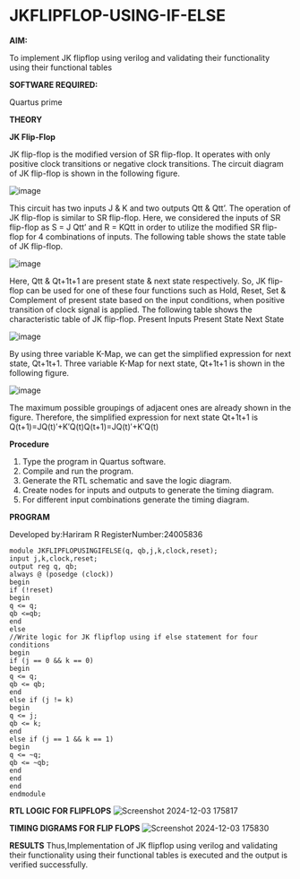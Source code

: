 # JKFLIPFLOP-USING-IF-ELSE

**AIM:** 

To implement  JK flipflop using verilog and validating their functionality using their functional tables

**SOFTWARE REQUIRED:**

Quartus prime

**THEORY**

**JK Flip-Flop**

JK flip-flop is the modified version of SR flip-flop. It operates with only positive clock transitions or negative clock transitions. The circuit diagram of JK flip-flop is shown in the following figure.

![image](https://github.com/naavaneetha/JKFLIPFLOP-USING-IF-ELSE/assets/154305477/a649c30b-232b-4558-b188-fd6c09845180)


This circuit has two inputs J & K and two outputs Qtt & Qtt’. The operation of JK flip-flop is similar to SR flip-flop. Here, we considered the inputs of SR flip-flop as S = J Qtt’ and R = KQtt in order to utilize the modified SR flip-flop for 4 combinations of inputs. The following table shows the state table of JK flip-flop.

![image](https://github.com/naavaneetha/JKFLIPFLOP-USING-IF-ELSE/assets/154305477/c4360742-e8a8-4937-b089-c46c0433f9a3)

 
Here, Qtt & Qt+1t+1 are present state & next state respectively. So, JK flip-flop can be used for one of these four functions such as Hold, Reset, Set & Complement of present state based on the input conditions, when positive transition of clock signal is applied. The following table shows the characteristic table of JK flip-flop. Present Inputs Present State Next State
 
![image](https://github.com/naavaneetha/JKFLIPFLOP-USING-IF-ELSE/assets/154305477/6c275261-a6d5-4c37-a3a7-1e88ca11c4cd)

By using three variable K-Map, we can get the simplified expression for next state, Qt+1t+1. Three variable K-Map for next state, Qt+1t+1 is shown in the following figure.
 
![image](https://github.com/naavaneetha/JKFLIPFLOP-USING-IF-ELSE/assets/154305477/5174f41b-0ce0-4329-a372-6d1943ea6673)

The maximum possible groupings of adjacent ones are already shown in the figure. Therefore, the simplified expression for next state Qt+1t+1 is Q(t+1)=JQ(t)′+K′Q(t)Q(t+1)=JQ(t)′+K′Q(t)

**Procedure**

1. Type the program in Quartus software.
2. Compile and run the program.
3. Generate the RTL schematic and save the logic diagram.
4. Create nodes for inputs and outputs to generate the timing diagram.
5. For different input combinations generate the timing diagram.


**PROGRAM**

Developed by:Hariram R 
RegisterNumber:24005836
```
module JKFLIPFLOPUSINGIFELSE(q, qb,j,k,clock,reset);
input j,k,clock,reset;
output reg q, qb;
always @ (posedge (clock))
begin
if (!reset)
begin
q <= q;
qb <=qb;
end
else
//Write logic for JK flipflop using if else statement for four conditions
begin
if (j == 0 && k == 0)
begin
q <= q;
qb <= qb;
end
else if (j != k)
begin
q <= j;
qb <= k;
end
else if (j == 1 && k == 1)
begin
q <= ~q;
qb <= ~qb;
end
end
end
endmodule
```

**RTL LOGIC FOR FLIPFLOPS**
![Screenshot 2024-12-03 175817](https://github.com/user-attachments/assets/7d954193-8420-49b2-a7df-2c7e2525f148)

**TIMING DIGRAMS FOR FLIP FLOPS**
![Screenshot 2024-12-03 175830](https://github.com/user-attachments/assets/5f267a31-b432-4c7c-b06f-d70bafcb8028)

**RESULTS**
Thus,Implementation of JK flipflop using verilog and validating their functionality using
their functional tables is executed and the output is verified successfully.
